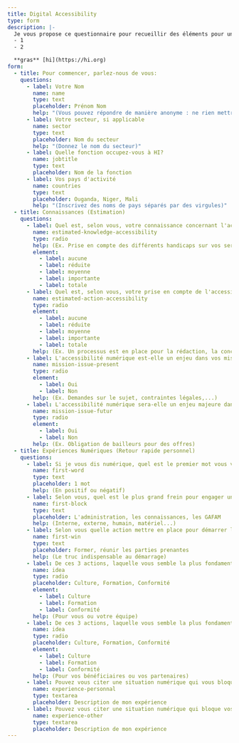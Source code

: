 ```yaml
---
title: Digital Accessibility
type: form
description: |-
  Je vous propose ce questionnaire pour recueillir des éléments pour une enquête sur l'accessibilité numérique. Cette enquête a pour but d'avoir un panorama des : enjeux, pistes, manques, possibles, en fonction des secteurs techniques, des programmes, ... Afin de savoir comment développer une offre accessibilité numérique adaptée aux activités de HI, et pouvoir développer cette compétence en interne. 
  - 1
  - 2

  **gras** [hi](https://hi.org)
form:
  - title: Pour commencer, parlez-nous de vous:
    questions:
      - label: Votre Nom
        name: name
        type: text
        placeholder: Prénom Nom
        help: "(Vous pouvez répondre de manière anonyme : ne rien mettre dans ce champs)"
      - label: Votre secteur, si applicable
        name: sector
        type: text
        placeholder: Nom du secteur
        help: "(Donnez le nom du secteur)"
      - label: Quelle fonction occupez-vous à HI?
        name: jobtitle
        type: text
        placeholder: Nom de la fonction
      - label: Vos pays d'activité
        name: countries
        type: text
        placeholder: Ouganda, Niger, Mali
        help: "(Inscrivez des noms de pays séparés par des virgules)"
  - title: Connaissances (Estimation)
    questions:
      - label: Quel est, selon vous, votre connaissance concernant l'accessibilité numérique ?
        name: estimated-knowledge-accessibility
        type: radio
        help: (Ex. Prise en compte des différents handicaps sur vos services numériques métiers, pour les bénéficiaires, connaissance des lois...)
        element:
          - label: aucune
          - label: réduite
          - label: moyenne
          - label: importante
          - label: totale
      - label: Quel est, selon vous, votre prise en compte de l'accessibilité numérique dans vos projets ?
        name: estimated-action-accessibility
        type: radio
        element:
          - label: aucune
          - label: réduite
          - label: moyenne
          - label: importante
          - label: totale
        help: (Ex. Un processus est en place pour la rédaction, la conception ou le contrôle de conformité)
      - label: L'accessibilité numérique est-elle un enjeu dans vos missions actuelles ?
        name: mission-issue-present
        type: radio
        element:
          - label: Oui
          - label: Non
        help: (Ex. Demandes sur le sujet, contraintes légales,...)
      - label: L'accessibilité numérique sera-elle un enjeu majeure dans vos missions futures ?
        name: mission-issue-futur
        type: radio
        element:
          - label: Oui
          - label: Non
        help: (Ex. Obligation de bailleurs pour des offres)
  - title: Expériences Numériques (Retour rapide personnel)
    questions:
      - label: Si je vous dis numérique, quel est le premier mot vous vient à l'esprit ?
        name: first-word
        type: text
        placeholder: 1 mot
        help: (En positif ou négatif)
      - label: Selon vous, quel est le plus grand frein pour engager une démarche d'accessibilité numérique
        name: first-block
        type: text
        placeholder: L'administration, les connaissances, les GAFAM
        help: (Interne, externe, humain, matériel...)
      - label: Selon vous quelle action mettre en place pour démarrer la prise en compte les sujets d'inclusion numérique
        name: first-win
        type: text
        placeholder: Former, réunir les parties prenantes
        help: (Le truc indispensable au démarrage)
      - label: De ces 3 actions, laquelle vous semble la plus fondamentale en interne ?
        name: idea
        type: radio
        placeholder: Culture, Formation, Conformité
        element:
          - label: Culture
          - label: Formation
          - label: Conformité
        help: (Pour vous ou votre équipe)
      - label: De ces 3 actions, laquelle vous semble la plus fondamentale en externe ?
        name: idea
        type: radio
        placeholder: Culture, Formation, Conformité
        element:
          - label: Culture
          - label: Formation
          - label: Conformité
        help: (Pour vos bénéficiaires ou vos partenaires)
      - label: Pouvez vous citer une situation numérique qui vous bloque dans votre travail quotidien ?
        name: experience-personnal
        type: textarea
        placeholder: Description de mon expérience
      - label: Pouvez vous citer une situation numérique qui bloque vos interlocuteurs dans votre travail ?
        name: experience-other
        type: textarea
        placeholder: Description de mon expérience
---
```

  
